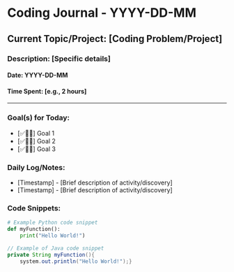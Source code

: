 # Coding Journal - YYYY-DD-MM

## Current Topic/Project: [Coding Problem/Project]

### Description: [Specific details]

#### Date: YYYY-DD-MM
#### Time Spent: [e.g., 2 hours]

---

### Goal(s) for Today:

- [✅🔶🔴] Goal 1
- [✅🔶🔴] Goal 2
- [✅🔶🔴] Goal 3

### Daily Log/Notes:

- [Timestamp] - [Brief description of activity/discovery]
- [Timestamp] - [Brief description of activity/discovery]

### Code Snippets:

```python
# Example Python code snippet
def myFunction():
    print("Hello World!")
```

```java
// Example of Java code snippet
private String myFunction(){
    system.out.println("Hello World!");}
```